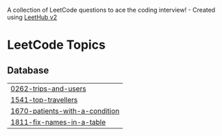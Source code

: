 A collection of LeetCode questions to ace the coding interview! - Created using [LeetHub v2](https://github.com/arunbhardwaj/LeetHub-2.0)
<!---LeetCode Topics Start-->
# LeetCode Topics
## Database
|  |
| ------- |
| [0262-trips-and-users](https://github.com/itanmaysharma/sql-questions-code/tree/master/0262-trips-and-users) |
| [1541-top-travellers](https://github.com/itanmaysharma/sql-questions-code/tree/master/1541-top-travellers) |
| [1670-patients-with-a-condition](https://github.com/itanmaysharma/sql-questions-code/tree/master/1670-patients-with-a-condition) |
| [1811-fix-names-in-a-table](https://github.com/itanmaysharma/sql-questions-code/tree/master/1811-fix-names-in-a-table) |
<!---LeetCode Topics End-->